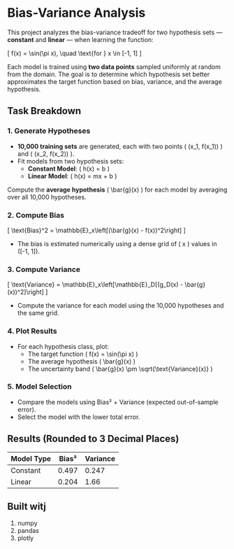 # Bias-Variance Analysis

This project analyzes the bias-variance tradeoff for two hypothesis sets — **constant** and **linear** — when learning the function:

\[
f(x) = \sin(\pi x), \quad \text{for } x \in [-1, 1]
\]

Each model is trained using **two data points** sampled uniformly at random from the domain. The goal is to determine which hypothesis set better approximates the target function based on bias, variance, and the average hypothesis.

## Task Breakdown

### 1. Generate Hypotheses

- **10,000 training sets** are generated, each with two points \( (x_1, f(x_1)) \) and \( (x_2, f(x_2)) \).
- Fit models from two hypothesis sets:
  - **Constant Model**: \( h(x) = b \)
  - **Linear Model**: \( h(x) = mx + b \)

Compute the **average hypothesis** \( \bar{g}(x) \) for each model by averaging over all 10,000 hypotheses.

### 2. Compute Bias

\[
\text{Bias}^2 = \mathbb{E}_x\left[(\bar{g}(x) - f(x))^2\right]
\]

- The bias is estimated numerically using a dense grid of \( x \) values in \([-1, 1]\).

### 3. Compute Variance

\[
\text{Variance} = \mathbb{E}_x\left[\mathbb{E}_D[(g_D(x) - \bar{g}(x))^2]\right]
\]

- Compute the variance for each model using the 10,000 hypotheses and the same grid.

### 4. Plot Results

- For each hypothesis class, plot:
  - The target function \( f(x) = \sin(\pi x) \)
  - The average hypothesis \( \bar{g}(x) \)
  - The uncertainty band \( \bar{g}(x) \pm \sqrt{\text{Variance}(x)} \)

### 5. Model Selection

- Compare the models using Bias² + Variance (expected out-of-sample error).
- Select the model with the lower total error.

## Results (Rounded to 3 Decimal Places)

| Model Type   | Bias²     | Variance  | 
|--------------|-----------|-----------|
| Constant     | 0.497     | 0.247     | 
| Linear       | 0.204     | 1.66      | 



## Built witj
1. numpy
2. pandas
3. plotly


